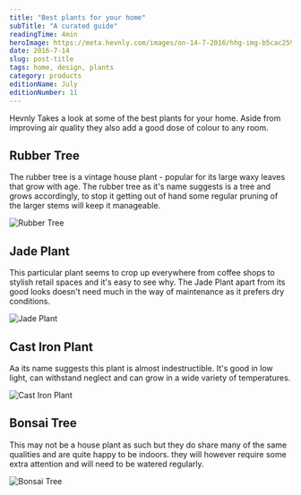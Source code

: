 ```yaml
---
title: "Best plants for your home"
subTitle: "A curated guide"
readingTime: 4min
heroImage: https://meta.hevnly.com/images/on-14-7-2016/hhg-img-b5cac259-d105-4ddd-bdd6-1bc8bd250efd.png
date: 2016-7-14
slug: post-title
tags: home, design, plants
category: products
editionName: July
editionNumber: 11
---
```


Hevnly Takes a look at some of the best plants for your home. Aside from improving air quality they also add a good dose of colour to any room.

## Rubber Tree

The rubber tree is a vintage house plant - popular for its large waxy leaves that grow with age. The rubber tree as it's name suggests is a tree and grows accordingly, to stop it getting out of hand some regular pruning of the larger stems will keep it manageable.

![Rubber Tree](https://meta.hevnly.com/images/on-14-7-2016/hhg-img-76a66255-cf45-48cf-9519-2e5031ee4ffd.png)

## Jade Plant

This particular plant seems to crop up everywhere from coffee shops to stylish retail spaces and it's easy to see why. The Jade Plant apart from its good looks doesn't need much in the way of maintenance as it prefers dry conditions.

![Jade Plant](https://meta.hevnly.com/images/on-14-7-2016/hhg-img-effa741c-9a10-4ffa-9769-5e3d2553f9a4.png)

## Cast Iron Plant

Aa its name suggests this plant is almost indestructible. It's good in low light, can withstand neglect and can grow in a wide variety of temperatures.

![Cast Iron Plant](https://meta.hevnly.com/images/on-14-7-2016/hhg-img-80b51775-6d2a-4c67-9a27-eefc625cde3d.png)


## Bonsai Tree

This may not be a house plant as such but they do share many of the same qualities and are quite happy to be indoors. they will however require some extra attention and will need to be watered regularly.

![Bonsai Tree](https://meta.hevnly.com/images/on-14-7-2016/hhg-img-eb11160e-477c-4122-881a-9e49b00347ee.png)
